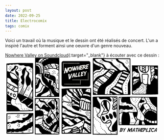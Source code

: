 ```yaml
---
layout: post
date: 2022-09-25
title: Electrocomix
tags: comix
---
```

Voici un travail où la musique et le dessin ont été réalisés de concert.
L'un a inspiré l'autre et forment ainsi une oeuvre d'un genre nouveau.

[Nowhere Valley on Soundcloud](https://soundcloud.com/matheplica/nowherevalley){:target="_blank"} à écouter avec ce dessin :
![Nowhere](../assets/img/nowhere.png)
 
